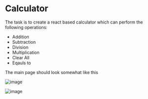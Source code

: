 
# Calculator
The task is to create a react based calculator which can perform the following operations:
-  Addition
-  Subtraction
-  Division
-  Multiplication
-  Clear All
-  Eqauls to




The main page should look somewhat like this

![image](https://user-images.githubusercontent.com/78348500/216955779-cae36991-fd35-47b7-ba4c-a886e9b1e04c.png)


![image](https://user-images.githubusercontent.com/78348500/216955898-1e984d5d-31e4-4264-8d66-653824c41d67.png)




